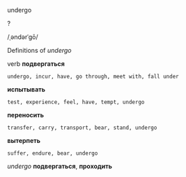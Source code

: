 undergo

?

/ˌəndərˈɡō/

Definitions of _undergo_

verb
**подвергаться**

    undergo, incur, have, go through, meet with, fall under
**испытывать**

    test, experience, feel, have, tempt, undergo
**переносить**

    transfer, carry, transport, bear, stand, undergo
**вытерпеть**

    suffer, endure, bear, undergo

_undergo_
**подвергаться**, **проходить**